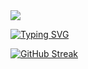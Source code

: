 <img src= "https://capsule-render.vercel.app/api?type=waving&height=150&color=gradient"/>


[![Typing SVG](https://readme-typing-svg.herokuapp.com?font=Fira+Code&size=30&duration=2000&pause=700&center=true&width=800&height=67&lines=Bem+Vindo+ao+meu+perfil+da+GitHub;Meu+nome+%C3%A9+Eduardo;Sou+um+programador+.NET;E+front+end)](https://git.io/typing-svg)


<div>
  
[![GitHub Streak](https://github-readme-streak-stats.herokuapp.com?user=GitEdu-gi&theme=github-dark-blue&locale=pt_BR&card_width=847&card_height=200)](https://git.io/streak-stats)
</div>
<br>
